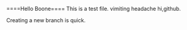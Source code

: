 ====Hello Boone====
This is a test file.
vimiting
headache
hi,github.

Creating a new branch is quick.
